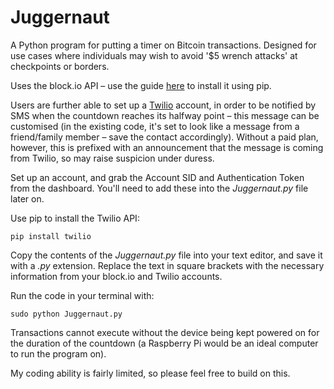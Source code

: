 # Juggernaut
A Python program for putting a timer on Bitcoin transactions. Designed for use cases where individuals may wish to avoid '$5 wrench attacks' at checkpoints or borders.

Uses the block.io API – use the guide <a href=https://github.com/BlockIo/block_io-python>here</a> to install it using pip.

Users are further able to set up a <a href=https://www.twilio.com>Twilio</a> account, in order to be notified by SMS when the countdown reaches its halfway point – this message can be customised (in the existing code, it's set to look like a message from a friend/family member – save the contact accordingly). Without a paid plan, however, this is prefixed with an announcement that the message is coming from Twilio, so may raise suspicion under duress.

Set up an account, and grab the Account SID and Authentication Token from the dashboard. You'll need to add these into the _Juggernaut.py_ file later on.

Use pip to install the Twilio API:

`pip install twilio`

Copy the contents of the _Juggernaut.py_ file into your text editor, and save it with a _.py_ extension. Replace the text in square brackets with the necessary information from your block.io and Twilio accounts.

Run the code in your terminal with:

`sudo python Juggernaut.py`

Transactions cannot execute without the device being kept powered on for the duration of the countdown (a Raspberry Pi would be an ideal computer to run the program on).  

My coding ability is fairly limited, so please feel free to build on this. 
